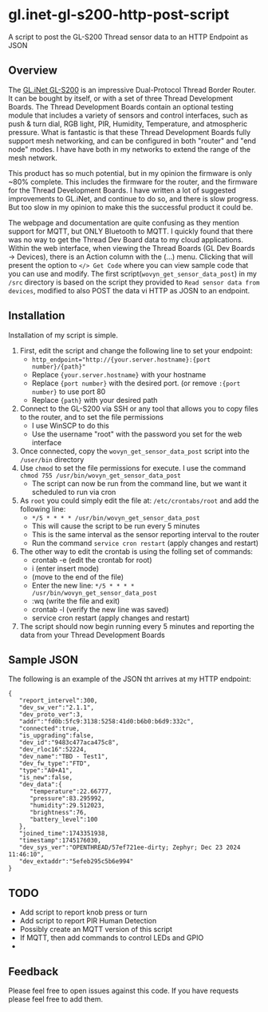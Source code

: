 # gl.inet-gl-s200-http-post-script
A script to post the GL-S200 Thread sensor data to an HTTP Endpoint as JSON

## Overview
The [GL.iNet GL-S200](https://www.gl-inet.com/products/gl-s200/) is an impressive Dual-Protocol Thread Border Router.  It can be bought by itself, or with a set of three Thread Development Boards.  The Thread Development Boards contain an optional testing module that includes a variety of sensors and control interfaces, such as push & turn dial, RGB light, PIR, Humidity, Temperature, and atmospheric pressure.  What is fantastic is that these Thread Development Boards fully support mesh networking, and can be configured in both "router" and "end node" modes.  I have have both in my networks to extend the range of the mesh network.

This product has so much potential, but in my opinion the firmware is only ~80% complete.  This includes the firmware for the router, and the firmware for the Thread Development Boards.  I have written a lot of suggested improvements to GL.iNet, and continue to do so, and there is slow progress.  But too slow in my opinion to make this the successful product it could be.

The webpage and documentation are quite confusing as they mention support for MQTT, but ONLY Bluetooth to MQTT.  I quickly found that there was no way to get the Thread Dev Board data to my cloud applications.  Within the web interface, when viewing the Thread Boards (GL Dev Boards -> Devices), there is an Action column with the (...) menu.  Clicking that will present the option to `</> Get Code` where you can view sample code that you can use and modify. The first script(`wovyn_get_sensor_data_post`) in my `/src` directory is based on the script they provided to `Read sensor data from devices`, modified to also POST the data vi HTTP as JOSN to an endpoint.

## Installation
Installation of my script is simple.

1. First, edit the script and change the following line to set your endpoint:
   * `http_endpoint="http://{your.server.hostname}:{port number}/{path}"`
   * Replace `{your.server.hostname}` with your hostname
   * Replace `{port number}` with the desired port. (or remove `:{port number}` to use port 80
   * Replace `{path}` with your desired path
3. Connect to the GL-S200 via SSH or any tool that allows you to copy files to the router, and to set the file permissions
   * I use WinSCP to do this
   * Use the username "root" with the password you set for the web interface
5. Once connected, copy the `wovyn_get_sensor_data_post` script into the `/user/bin` directory
6. Use `chmod` to set the file permissions for execute.  I use the command `chmod 755 /usr/bin/wovyn_get_sensor_data_post`
   * The script can now be run from the command line, but we want it scheduled to run via cron
7.  As `root` you could simply edit the file at: `/etc/crontabs/root` and add the following line:
    * `*/5 * * * * /usr/bin/wovyn_get_sensor_data_post`
    * This will cause the script to be run every 5 minutes
    * This is the same interval as the sensor reporting interval to the router
    * Run the command `service cron restart` (apply changes and restart)
8. The other way to edit the crontab is using the folling set of commands:
   * crontab -e  (edit the crontab for root)
   * <esc> i  (enter insert mode)
   * (move to the end of the file)
   * Enter the new line: `*/5 * * * * /usr/bin/wovyn_get_sensor_data_post`
   * <esc> :wq  (write the file and exit)
   * crontab -l  (verify the new line was saved)
   * service cron restart  (apply changes and restart)
9. The script should now begin running every 5 minutes and reporting the data from your Thread Development Boards

## Sample JSON
The following is an example of the JSON tht arrives at my HTTP endpoint:
```
{
   "report_intervel":300,
   "dev_sw_ver":"2.1.1",
   "dev_proto_ver":3,
   "addr":"fd0b:5fc9:3138:5258:41d0:b6b0:b6d9:332c",
   "connected":true,
   "is_upgrading":false,
   "dev_id":"9483c477aca475c8",
   "dev_rloc16":52224,
   "dev_name":"TBD - Test1",
   "dev_fw_type":"FTD",
   "type":"A0+A1",
   "is_new":false,
   "dev_data":{
      "temperature":22.66777,
      "pressure":83.295992,
      "humidity":29.512023,
      "brightness":76,
      "battery_level":100
   },
   "joined_time":1743351938,
   "timestamp":1745176030,
   "dev_sys_ver":"OPENTHREAD/57ef721ee-dirty; Zephyr; Dec 23 2024 11:46:10",
   "dev_extaddr":"5efeb295c5b6e994"
}
```

## TODO
* Add script to report knob press or turn
* Add script to report PIR Human Detection
* Possibly create an MQTT version of this script
* If MQTT, then add commands to control LEDs and GPIO
* 

## Feedback
Please feel free to open issues against this code.  If you have requests please feel free to add them.
